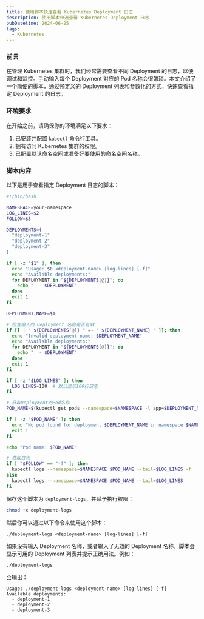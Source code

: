 ```yaml
---
title: 使用脚本快速查看 Kubernetes Deployment 日志
description: 使用脚本快速查看 Kubernetes Deployment 日志
pubDatetime: 2024-06-25
tags:
  - Kubernetes
---
```



### 前言

在管理 Kubernetes 集群时，我们经常需要查看不同 Deployment 的日志，以便调试和监控。手动输入每个 Deployment 对应的 Pod 名称会很繁琐。本文介绍了一个简便的脚本，通过预定义的 Deployment 列表和参数化的方式，快速查看指定 Deployment 的日志。



### 环境要求

在开始之前，请确保你的环境满足以下要求：

1. 已安装并配置 `kubectl` 命令行工具。
2. 拥有访问 Kubernetes 集群的权限。
3. 已配置默认命名空间或准备好要使用的命名空间名称。



### 脚本内容

以下是用于查看指定 Deployment 日志的脚本：

```bash
#!/bin/bash

NAMESPACE=your-namespace
LOG_LINES=$2
FOLLOW=$3

DEPLOYMENTS=(
  "deployment-1"
  "deployment-2"
  "deployment-3"
)

if [ -z "$1" ]; then
  echo "Usage: $0 <deployment-name> [log-lines] [-f]"
  echo "Available deployments:"
  for DEPLOYMENT in "${DEPLOYMENTS[@]}"; do
    echo "  - $DEPLOYMENT"
  done
  exit 1
fi

DEPLOYMENT_NAME=$1

# 检查输入的 Deployment 名称是否有效
if [[ ! " ${DEPLOYMENTS[@]} " =~ " ${DEPLOYMENT_NAME} " ]]; then
  echo "Invalid deployment name: $DEPLOYMENT_NAME"
  echo "Available deployments:"
  for DEPLOYMENT in "${DEPLOYMENTS[@]}"; do
    echo "  - $DEPLOYMENT"
  done
  exit 1
fi

if [ -z "$LOG_LINES" ]; then
  LOG_LINES=100  # 默认显示100行日志
fi

# 获取Deployment的Pod名称
POD_NAME=$(kubectl get pods --namespace=$NAMESPACE -l app=$DEPLOYMENT_NAME -o jsonpath="{.items[0].metadata.name}")

if [ -z "$POD_NAME" ]; then
  echo "No pod found for deployment $DEPLOYMENT_NAME in namespace $NAMESPACE"
  exit 1
fi

echo "Pod name: $POD_NAME"

# 获取日志
if [ "$FOLLOW" == "-f" ]; then
  kubectl logs --namespace=$NAMESPACE $POD_NAME --tail=$LOG_LINES -f
else
  kubectl logs --namespace=$NAMESPACE $POD_NAME --tail=$LOG_LINES
fi
```

保存这个脚本为 `deployment-logs`，并赋予执行权限：

```bash
chmod +x deployment-logs
```

然后你可以通过以下命令来使用这个脚本：

```
./deployment-logs <deployment-name> [log-lines] [-f]
```

如果没有输入 Deployment 名称，或者输入了无效的 Deployment 名称，脚本会显示可用的 Deployment 列表并提示正确用法。例如：

```
./deployment-logs
```

会输出：

```
Usage: ./deployment-logs <deployment-name> [log-lines] [-f]
Available deployments:
  - deployment-1
  - deployment-2
  - deployment-3
```

